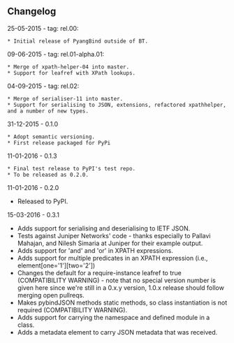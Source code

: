 ## Changelog

25-05-2015 - tag: rel.00:

	* Initial release of PyangBind outside of BT.

09-06-2015 - tag: rel.01-alpha.01:

	* Merge of xpath-helper-04 into master.
	* Support for leafref with XPath lookups.

04-09-2015 - tag: rel.02:

	* Merge of serialiser-11 into master.
	* Support for serialising to JSON, extensions, refactored xpathhelper, and a number of new types.

31-12-2015 - 0.1.0

	* Adopt semantic versioning.
	* First release packaged for PyPi

11-01-2016 - 0.1.3

	* Final test release to PyPI's test repo.
	* To be released as 0.2.0.

11-01-2016 - 0.2.0
  * Released to PyPI.

15-03-2016 - 0.3.1
  * Adds support for serialising and deserialising to IETF JSON.
  * Tests against Juniper Networks' code - thanks especially to Pallavi Mahajan, and Nilesh Simaria
    at Juniper for their example output.
  * Adds support for 'and' and 'or' in XPATH expressions.
  * Adds support for multiple predicates in an XPATH expression (i.e., element[one='1'][two='2'])
  * Changes the default for a require-instance leafref to true (COMPATIBILITY WARNING) -  note that
    no special version number is given here since we're still in a 0.x.y version, 1.0.x release
    should follow merging open pullreqs.
  * Makes pybindJSON methods static methods, so class instantiation is not required (COMPATIBILITY
    WARNING).
  * Adds support for carrying the namespace and defined module in a class.
  * Adds a metadata element to carry JSON metadata that was received.
